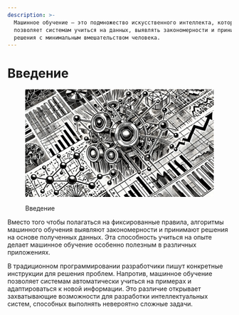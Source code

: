 ```yaml
---
description: >-
  Машинное обучение — это подмножество искусственного интеллекта, которое
  позволяет системам учиться на данных, выявлять закономерности и принимать
  решения с минимальным вмешательством человека.
---
```


# Введение

<figure><img src="../../.gitbook/assets/ml-introduction-min (1).png" alt=""><figcaption><p>Введение</p></figcaption></figure>

Вместо того чтобы полагаться на фиксированные правила, алгоритмы машинного обучения выявляют закономерности и принимают решения на основе полученных данных. Эта способность учиться на опыте делает машинное обучение особенно полезным в различных приложениях.

В традиционном программировании разработчики пишут конкретные инструкции для решения проблем. Напротив, машинное обучение позволяет системам автоматически учиться на примерах и адаптироваться к новой информации. Это различие открывает захватывающие возможности для разработки интеллектуальных систем, способных выполнять невероятно сложные задачи.
